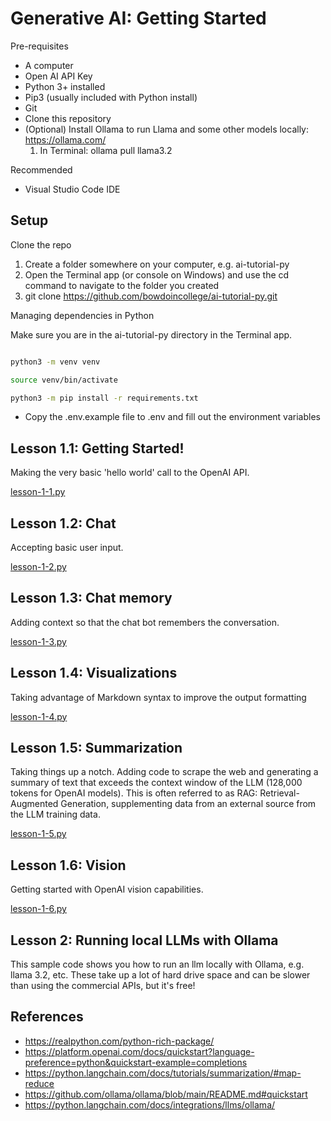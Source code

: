 # Generative AI: Getting Started

Pre-requisites

* A computer
* Open AI API Key
* Python 3+ installed
* Pip3 (usually included with Python install)
* Git
* Clone this repository
* (Optional) Install Ollama to run Llama and some other models locally: https://ollama.com/
    1. In Terminal: ollama pull llama3.2

Recommended

* Visual Studio Code IDE

## Setup

Clone the repo

1. Create a folder somewhere on your computer, e.g. ai-tutorial-py
2. Open the Terminal app (or console on Windows) and use the cd command
to navigate to the folder you created
3. git clone https://github.com/bowdoincollege/ai-tutorial-py.git

Managing dependencies in Python

Make sure you are in the ai-tutorial-py directory in the Terminal app.

```sh

python3 -m venv venv

source venv/bin/activate

python3 -m pip install -r requirements.txt
```

* Copy the .env.example file to .env and fill out the environment variables

## Lesson 1.1: Getting Started!

Making the very basic 'hello world' call to the OpenAI API.

[lesson-1-1.py](lesson-1-1.py)

## Lesson 1.2: Chat

Accepting basic user input.

[lesson-1-2.py](lesson-1-2.py)

## Lesson 1.3: Chat memory

Adding context so that the chat bot remembers the conversation.

[lesson-1-3.py](lesson-1-3.py)

## Lesson 1.4: Visualizations

Taking advantage of Markdown syntax to improve the output formatting

[lesson-1-4.py](lesson-1-4.py)

## Lesson 1.5: Summarization

Taking things up a notch. Adding code to scrape the web and generating a summary of
text that exceeds the context window of the LLM (128,000 tokens for OpenAI models).
This is often referred to as RAG: Retrieval-Augmented Generation, supplementing data
from an external source from the LLM training data.

[lesson-1-5.py](lesson-1-5.py)

## Lesson 1.6: Vision

Getting started with OpenAI vision capabilities.

[lesson-1-6.py](lesson-1-6.py)

## Lesson 2: Running local LLMs with Ollama

This sample code shows you how to run an llm locally with Ollama, e.g. llama 3.2, etc. These
take up a lot of hard drive space and can be slower than using the commercial APIs, but
it's free!

## References

* https://realpython.com/python-rich-package/
* https://platform.openai.com/docs/quickstart?language-preference=python&quickstart-example=completions
* https://python.langchain.com/docs/tutorials/summarization/#map-reduce
* https://github.com/ollama/ollama/blob/main/README.md#quickstart
* https://python.langchain.com/docs/integrations/llms/ollama/